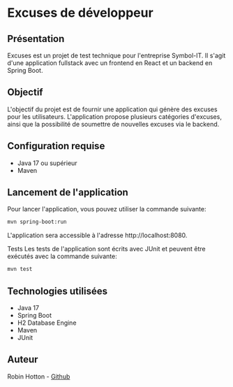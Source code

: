 # Excuses de développeur

## Présentation

Excuses est un projet de test technique pour l'entreprise Symbol-IT. Il s'agit d'une application fullstack avec un frontend en React et un backend en Spring Boot.

## Objectif

L'objectif du projet est de fournir une application qui génère des excuses pour les utilisateurs. L'application propose plusieurs catégories d'excuses, ainsi que la possibilité de soumettre de nouvelles excuses via le backend.

## Configuration requise

- Java 17 ou supérieur
- Maven

## Lancement de l'application

Pour lancer l'application, vous pouvez utiliser la commande suivante:

```bash
mvn spring-boot:run
```

L'application sera accessible à l'adresse http://localhost:8080.

Tests
Les tests de l'application sont écrits avec JUnit et peuvent être exécutés avec la commande suivante:


```bash
mvn test
```

## Technologies utilisées

- Java 17
- Spring Boot
- H2 Database Engine
- Maven
- JUnit

## Auteur

Robin Hotton - [Github](https://github.com/Gerob59)